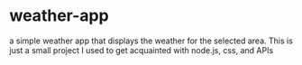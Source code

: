 # weather-app
a simple weather app that displays the weather for the selected area. This is just a small project I used to get acquainted with node.js, css, and APIs
